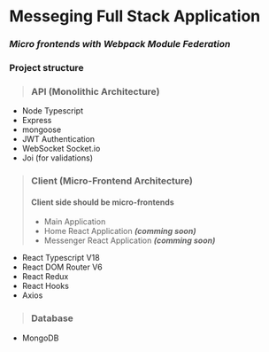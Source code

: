# Messeging Full Stack Application

### ***Micro frontends with Webpack Module Federation***

### Project structure

> ### **API (Monolithic Architecture)**

- Node Typescript
- Express
- mongoose
- JWT Authentication
- WebSocket Socket.io
- Joi (for validations)

> ### **Client (Micro-Frontend Architecture)**
> #### Client side should be micro-frontends
> - Main Application
> - Home React Application ***(comming soon)***
> - Messenger React Application ***(comming soon)***

- React Typescript V18
- React DOM Router V6
- React Redux
- React Hooks
- Axios

> ### **Database**

- MongoDB